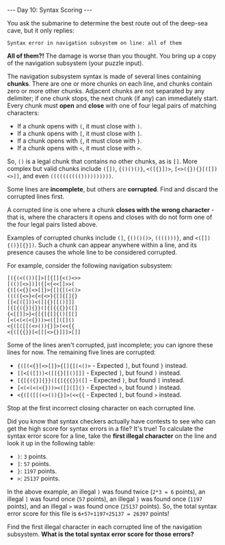 --- Day 10: Syntax Scoring ---

You ask the submarine to determine the best route out of the deep-sea cave,
but it only replies:

```text
Syntax error in navigation subsystem on line: all of them
```

**All of them?!** The damage is worse than you thought. You bring up a copy of
the navigation subsystem (your puzzle input).

The navigation subsystem syntax is made of several lines containing **chunks**.
There are one or more chunks on each line, and chunks contain zero or more
other chunks. Adjacent chunks are not separated by any delimiter; if one chunk
stops, the next chunk (if any) can immediately start. Every chunk must **open**
and **close** with one of four legal pairs of matching characters:

 - If a chunk opens with `(`, it must close with `)`.
 - If a chunk opens with `[`, it must close with `]`.
 - If a chunk opens with `{`, it must close with `}`.
 - If a chunk opens with `<`, it must close with `>`.

So, `()` is a legal chunk that contains no other chunks, as is `[]`. More
complex but valid chunks include `([])`, `{()()()}`, `<([{}])>`,
`[<>({}){}[([])<>]]`, and even `(((((((((())))))))))`.

Some lines are **incomplete**, but others are **corrupted**. Find and discard
the corrupted lines first.

A corrupted line is one where a chunk **closes with the wrong character** -
that is, where the characters it opens and closes with do not form one of the
four legal pairs listed above.

Examples of corrupted chunks include `(]`, `{()()()>`, `(((()))}`, and
`<([]){()}[{}])`. Such a chunk can appear anywhere within a line, and its
presence causes the whole line to be considered corrupted.

For example, consider the following navigation subsystem:

```text
[({(<(())[]>[[{[]{<()<>>
[(()[<>])]({[<{<<[]>>(
{([(<{}[<>[]}>{[]{[(<()>
(((({<>}<{<{<>}{[]{[]{}
[[<[([]))<([[{}[[()]]]
[{[{({}]{}}([{[{{{}}([]
{<[[]]>}<{[{[{[]{()[[[]
[<(<(<(<{}))><([]([]()
<{([([[(<>()){}]>(<<{{
<{([{{}}[<[[[<>{}]]]>[]]
```

Some of the lines aren't corrupted, just incomplete; you can ignore these lines
for now. The remaining five lines are corrupted:

  - `{([(<{}[<>[]}>{[]{[(<()>` - Expected `]`, but found `}` instead.
  - `[[<[([]))<([[{}[[()]]]` - Expected `]`, but found `)` instead.
  - `[{[{({}]{}}([{[{{{}}([]` - Expected `)`, but found `]` instead.
  - `[<(<(<(<{}))><([]([]()` - Expected `>`, but found `)` instead.
  - `<{([([[(<>()){}]>(<<{{` - Expected `]`, but found `>` instead.

Stop at the first incorrect closing character on each corrupted line.

Did you know that syntax checkers actually have contests to see who can get
the high score for syntax errors in a file? It's true! To calculate the syntax
error score for a line, take the **first illegal character** on the line and
look it up in the following table:

  - `)`: `3` points.
  - `]`: `57` points.
  - `}`: `1197` points.
  - `>`: `25137` points.

In the above example, an illegal `)` was found twice (`2*3 = 6` points), an
illegal `]` was found once (`57` points), an illegal `}` was found once
(`1197` points), and an illegal `>` was found once (`25137` points). So, the
total syntax error score for this file is `6+57+1197+25137 = 26397` points!

Find the first illegal character in each corrupted line of the navigation
subsystem.
**What is the total syntax error score for those errors?**
